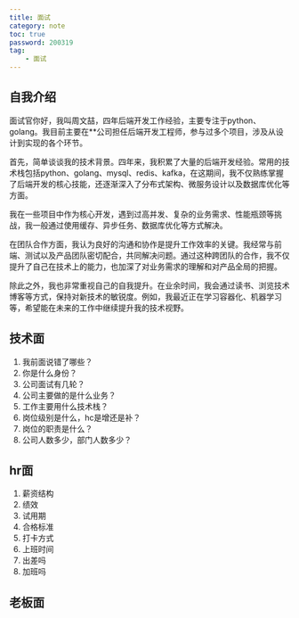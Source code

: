 ```yaml
---
title: 面试
category: note
toc: true
password: 200319
tag:
    - 面试
---
```


## 自我介绍

面试官你好，我叫周文喆，四年后端开发工作经验，主要专注于python、golang。我目前主要在**公司担任后端开发工程师，参与过多个项目，涉及从设计到实现的各个环节。

首先，简单谈谈我的技术背景。四年来，我积累了大量的后端开发经验。常用的技术栈包括python、golang、mysql、redis、kafka，在这期间，我不仅熟练掌握了后端开发的核心技能，还逐渐深入了分布式架构、微服务设计以及数据库优化等方面。

我在一些项目中作为核心开发，遇到过高并发、复杂的业务需求、性能瓶颈等挑战，我一般通过使用缓存、异步任务、数据库优化等方式解决。

在团队合作方面，我认为良好的沟通和协作是提升工作效率的关键。我经常与前端、测试以及产品团队密切配合，共同解决问题。通过这种跨团队的合作，我不仅提升了自己在技术上的能力，也加深了对业务需求的理解和对产品全局的把握。

除此之外，我也非常重视自己的自我提升。在业余时间，我会通过读书、浏览技术博客等方式，保持对新技术的敏锐度。例如，我最近正在学习容器化、机器学习等，希望能在未来的工作中继续提升我的技术视野。

## 技术面

1. 我前面说错了哪些？
2. 你是什么身份？
3. 公司面试有几轮？
4. 公司主要做的是什么业务？
5. 工作主要用什么技术栈？
6. 岗位级别是什么，hc是增还是补？
7. 岗位的职责是什么？
8. 公司人数多少，部门人数多少？

## hr面

1. 薪资结构
2. 绩效
3. 试用期
4. 合格标准
5. 打卡方式
6. 上班时间
7. 出差吗
8. 加班吗

## 老板面
